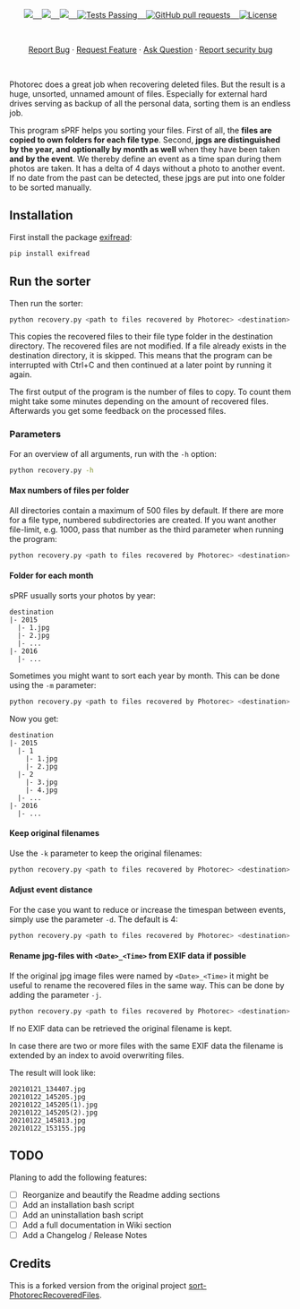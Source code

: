 <p align="center">
    <a href="https://github.com/yisuschrist/sort-PhotorecRecoveredFiles/issues">
        <img src="https://img.shields.io/github/issues/yisuschrist/sort-PhotorecRecoveredFiles?color=171b20&label=Issues%20%20&logo=gnubash&labelColor=e05f65&logoColor=ffffff">&nbsp;&nbsp;&nbsp;
    </a>
    <a href="https://github.com/yisuschrist/sort-PhotorecRecoveredFiles/forks">
        <img src="https://img.shields.io/github/forks/yisuschrist/sort-PhotorecRecoveredFiles?color=171b20&label=Forks%20%20&logo=git&labelColor=f1cf8a&logoColor=ffffff">&nbsp;&nbsp;&nbsp;
    </a>
    <a href="https://github.com/yisuschrist/sort-PhotorecRecoveredFiles/stargazers">
        <img src="https://img.shields.io/github/stars/yisuschrist/sort-PhotorecRecoveredFiles?color=171b20&label=Stargazers&logo=octicon-star&labelColor=70a5eb">&nbsp;&nbsp;&nbsp;
    </a>
    <a href="https://github.com/yisuschrist/urls_organizer/actions">
        <img alt="Tests Passing" src="https://github.com/yisuschrist/sort-PhotorecRecoveredFiles/actions/workflows/github-code-scanning/codeql/badge.svg">&nbsp;&nbsp;&nbsp;
    </a>
    <a href="https://github.com/yisuschrist/sort-PhotorecRecoveredFiles/pulls">
        <img alt="GitHub pull requests" src="https://img.shields.io/github/issues-pr/yisuschrist/sort-PhotorecRecoveredFiles?color=0088ff">&nbsp;&nbsp;&nbsp;
    </a>
    <a href="https://opensource.org/license/gpl-3-0">
        <img alt="License" src="https://img.shields.io/github/license/yisuschrist/sort-PhotorecRecoveredFiles?color=0088ff">
    </a>
    <!--
    <a href="https://github.com/yisuschrist/sort-PhotorecRecoveredFiles/issues/contributors">
        <img alt="GitHub Contributors" src="https://img.shields.io/github/contributors/yisuschrist/sort-PhotorecRecoveredFiles" />
    </a>
    -->
</p>

<br>

<p align="center">
    <a href="https://github.com/yisuschrist/sort-PhotorecRecoveredFiles/issues/new/choose">Report Bug</a>
    ·
    <a href="https://github.com/yisuschrist/sort-PhotorecRecoveredFiles/issues/new/choose">Request Feature</a>
    ·
    <a href="https://github.com/yisuschrist/sort-PhotorecRecoveredFiles/discussions">Ask Question</a>
    ·
    <a href="https://github.com/yisuschrist/sort-PhotorecRecoveredFiles/security/policy#reporting-a-vulnerability">Report security bug</a>
</p>

<br>

Photorec does a great job when recovering deleted files. But the result is a huge, unsorted, unnamed amount of files. Especially for external hard drives serving as backup of all the personal data, sorting them is an endless job.

This program sPRF helps you sorting your files. First of all, the **files are copied to own folders for each file type**. Second, **jpgs are distinguished by the year, and optionally by month as well** when they have been taken **and by the event**. We thereby define an event as a time span during them photos are taken. It has a delta of 4 days without a photo to another event. If no date from the past can be detected, these jpgs are put into one folder to be sorted manually.

## Installation

First install the package [exifread](https://pypi.python.org/pypi/ExifRead):

```bash
pip install exifread
```

## Run the sorter

Then run the sorter:

```bash
python recovery.py <path to files recovered by Photorec> <destination>
```

This copies the recovered files to their file type folder in the destination directory. The recovered files are not modified. If a file already exists in the destination directory, it is skipped. This means that the program can be interrupted with Ctrl+C and then continued at a later point by running it again.

The first output of the program is the number of files to copy. To count them might take some minutes depending on the amount of recovered files. Afterwards you get some feedback on the processed files.

### Parameters

For an overview of all arguments, run with the `-h` option:

```bash
python recovery.py -h
```

#### Max numbers of files per folder

All directories contain a maximum of 500 files by default. If there are more for a file type, numbered subdirectories are created. If you want another file-limit, e.g. 1000, pass that number as the third parameter when running the program:

```bash
python recovery.py <path to files recovered by Photorec> <destination> -n1000
```

#### Folder for each month

sPRF usually sorts your photos by year:

```
destination
|- 2015
  |- 1.jpg
  |- 2.jpg
  |- ...
|- 2016
  |- ...
```

Sometimes you might want to sort each year by month. This can be done using the `-m` parameter:

```bash
python recovery.py <path to files recovered by Photorec> <destination> -m
```

Now you get:

```
destination
|- 2015
  |- 1
    |- 1.jpg
    |- 2.jpg
  |- 2
    |- 3.jpg
    |- 4.jpg
  |- ...
|- 2016
  |- ...
```

#### Keep original filenames

Use the `-k` parameter to keep the original filenames:

```bash
python recovery.py <path to files recovered by Photorec> <destination> -k
```

#### Adjust event distance

For the case you want to reduce or increase the timespan between events, simply use the parameter `-d`. The default is 4:

```bash
python recovery.py <path to files recovered by Photorec> <destination> -d10
```

#### Rename jpg-files with `<Date>_<Time>` from EXIF data if possible

If the original jpg image files were named by `<Date>_<Time>` it might be useful to rename the recovered files in the same way. This can be done by adding the parameter `-j`.

```bash
python recovery.py <path to files recovered by Photorec> <destination> -j
```

If no EXIF data can be retrieved the original filename is kept.

In case there are two or more files with the same EXIF data the filename is extended by an index to avoid overwriting files.

The result will look like:

```
20210121_134407.jpg
20210122_145205.jpg
20210122_145205(1).jpg
20210122_145205(2).jpg
20210122_145813.jpg
20210122_153155.jpg
```

## TODO

Planing to add the following features:

- [ ] Reorganize and beautify the Readme adding sections
- [ ] Add an installation bash script
- [ ] Add an uninstallation bash script
- [ ] Add a full documentation in Wiki section
- [ ] Add a Changelog / Release Notes

## Credits

This is a forked version from the original project [sort-PhotorecRecoveredFiles](https://github.com/tfrdidi/sort-PhotorecRecoveredFiles).
